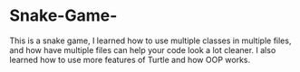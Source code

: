 # Snake-Game-
This is a snake game, I learned how to use multiple classes in multiple files, and how have multiple files can help your code look a lot cleaner. I also learned how to use more features of Turtle and how OOP works.
